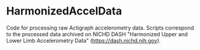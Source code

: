 # HarmonizedAccelData
 Code for processing raw Actigraph accelerometry data. Scripts correspond to the processed data archived on NICHD DASH "Harmonized Upper and Lower Limb Accelerometry Data" (https://dash.nichd.nih.gov).
